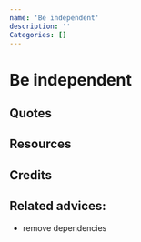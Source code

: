 ```yaml
---
name: 'Be independent'
description: ''
Categories: []
---
```

# Be independent

## Quotes

## Resources

## Credits

## Related advices:
- remove dependencies
